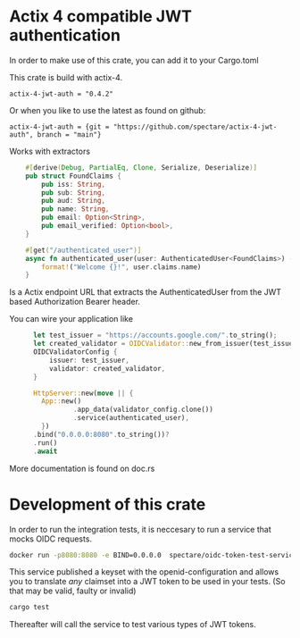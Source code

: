 # Actix 4 compatible JWT authentication

In order to make use of this crate, you can add it to your Cargo.toml

This crate is build with actix-4. 

```
actix-4-jwt-auth = "0.4.2"
```
Or when you like to use the latest as found on github:
```
actix-4-jwt-auth = {git = "https://github.com/spectare/actix-4-jwt-auth", branch = "main"}
```

Works with extractors 

```rust
    #[derive(Debug, PartialEq, Clone, Serialize, Deserialize)]
    pub struct FoundClaims {
        pub iss: String,
        pub sub: String,
        pub aud: String,
        pub name: String,
        pub email: Option<String>,
        pub email_verified: Option<bool>,
    }

    #[get("/authenticated_user")]
    async fn authenticated_user(user: AuthenticatedUser<FoundClaims>) -> String {
        format!("Welcome {}!", user.claims.name)
    }
```

Is a Actix endpoint URL that extracts the AuthenticatedUser from the JWT based Authorization Bearer header. 

You can wire your application like 

```rust
      let test_issuer = "https://accounts.google.com/".to_string();
      let created_validator = OIDCValidator::new_from_issuer(test_issuer.clone()).unwrap();
      OIDCValidatorConfig {
          issuer: test_issuer,
          validator: created_validator,
      }

      HttpServer::new(move || {
        App::new()
                .app_data(validator_config.clone())
                .service(authenticated_user),
        })
      .bind("0.0.0.0:8080".to_string())?
      .run()
      .await
```

More documentation is found on doc.rs 

# Development of this crate

In order to run the integration tests, it is neccesary to run a service that mocks OIDC requests. 

```sh
docker run -p8080:8080 -e BIND=0.0.0.0  spectare/oidc-token-test-service:latest 
```

This service published a keyset with the openid-configuration and allows you to translate *any* claimset
into a JWT token to be used in your tests. (So that may be valid, faulty or invalid)

```sh
cargo test
```
Thereafter will call the service to test various types of JWT tokens. 
